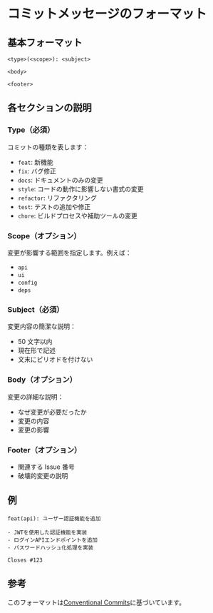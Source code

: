 # コミットメッセージのフォーマット

## 基本フォーマット

```
<type>(<scope>): <subject>

<body>

<footer>
```

## 各セクションの説明

### Type（必須）

コミットの種類を表します：

- `feat`: 新機能
- `fix`: バグ修正
- `docs`: ドキュメントのみの変更
- `style`: コードの動作に影響しない書式の変更
- `refactor`: リファクタリング
- `test`: テストの追加や修正
- `chore`: ビルドプロセスや補助ツールの変更

### Scope（オプション）

変更が影響する範囲を指定します。例えば：

- `api`
- `ui`
- `config`
- `deps`

### Subject（必須）

変更内容の簡潔な説明：

- 50 文字以内
- 現在形で記述
- 文末にピリオドを付けない

### Body（オプション）

変更の詳細な説明：

- なぜ変更が必要だったか
- 変更の内容
- 変更の影響

### Footer（オプション）

- 関連する Issue 番号
- 破壊的変更の説明

## 例

```
feat(api): ユーザー認証機能を追加

- JWTを使用した認証機能を実装
- ログインAPIエンドポイントを追加
- パスワードハッシュ化処理を実装

Closes #123
```

## 参考

このフォーマットは[Conventional Commits](https://www.conventionalcommits.org/)に基づいています。
